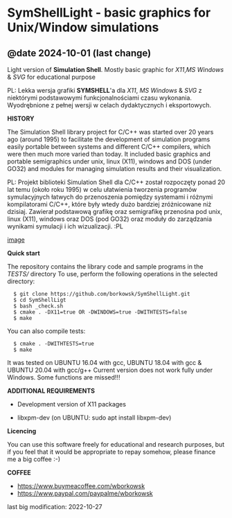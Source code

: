 #  SymShellLight - basic graphics for Unix/Window simulations
## @date 2024-10-01 (last change)

Light version of __Simulation Shell__. Mostly basic graphic for _X11_,_MS Windows_ & _SVG_ for educational purpose

PL: Lekka wersja grafiki __SYMSHELL__'a dla _X11_, _MS Windows_ & _SVG_ z niektórymi podstawowymi funkcjonalnościami czasu wykonania. 
Wyodrębnione z pełnej wersji w celach dydaktycznych i eksportowych.


**HISTORY**

The Simulation Shell library project for C/C++ was started over 20 years ago (around 1995) to facilitate the development of simulation programs easily portable between systems and different C/C++ compilers, which were then much more varied than today. It included basic graphics and portable semigraphics under unix, linux (X11), windows and DOS (under GO32) and modules for managing simulation results and their visualization.

PL: Projekt biblioteki Simulation Shell dla C/C++ został rozpoczęty ponad 20 lat temu (około roku 1995) w celu ułatwienia tworzenia programów symulacyjnych łatwych do przenoszenia pomiędzy systemami i różnymi kompilatorami C/C++, które były wtedy dużo bardziej zróżnicowane niż dzisiaj. Zawierał podstawową grafikę oraz semigrafikę przenośna pod unix, linux (X11), windows oraz DOS (pod GO32) oraz moduły do zarządzania wynikami symulacji i ich wizualizacji. :PL

[image](DOC/symshell.svg)

**Quick start**

The repository contains the library code and sample programs in the _TESTS/_ directory
To use, perform the following operations in the selected directory:

```console
  $ git clone https://github.com/borkowsk/SymShellLight.git
  $ cd SymShellLigt
  $ bash _check.sh
  $ cmake . -DX11=true OR -DWINDOWS=true -DWITHTESTS=false
  $ make
```
You can also compile tests:

```console
  $ cmake . -DWITHTESTS=true
  $ make
```

It was tested on UBUNTU 16.04 with gcc, UBUNTU 18.04 with gcc & UBUNTU 20.04 with gcc/g++
Current version does not work fully under Windows. Some functions are missed!!! 

**ADDITIONAL REQUIREMENTS**

* Development version of X11 packages

* libxpm-dev (on UBUNTU: sudo apt install libxpm-dev)

**Licencing**

You can use this software freely for educational and research purposes, but if you feel that it would be appropriate to repay somehow, please finance me a big coffee :-)

**COFFEE**

* https://www.buymeacoffee.com/wborkowsk
* https://www.paypal.com/paypalme/wborkowsk

last big modification: 2022-10-27

